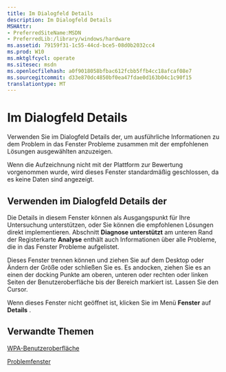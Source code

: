 ```yaml
---
title: Im Dialogfeld Details
description: Im Dialogfeld Details
MSHAttr:
- PreferredSiteName:MSDN
- PreferredLib:/library/windows/hardware
ms.assetid: 79159f31-1c55-44cd-bce5-08d0b2032cc4
ms.prod: W10
ms.mktglfcycl: operate
ms.sitesec: msdn
ms.openlocfilehash: a0f9018058bfbac612fcbb5ffb4cc18afcaf08e7
ms.sourcegitcommit: d33e870dc4850bf0ea47fdae0d163b04c1c90f15
translationtype: MT
---
```

# <a name="details-window"></a>Im Dialogfeld Details


Verwenden Sie im Dialogfeld Details der, um ausführliche Informationen zu dem Problem in das Fenster Probleme zusammen mit der empfohlenen Lösungen ausgewählten anzuzeigen.

Wenn die Aufzeichnung nicht mit der Plattform zur Bewertung vorgenommen wurde, wird dieses Fenster standardmäßig geschlossen, da es keine Daten sind angezeigt.

## <a name="using-the-details-window"></a>Verwenden im Dialogfeld Details der


Die Details in diesem Fenster können als Ausgangspunkt für Ihre Untersuchung unterstützen, oder Sie können die empfohlenen Lösungen direkt implementieren. Abschnitt **Diagnose unterstützt** am unteren Rand der Registerkarte **Analyse** enthält auch Informationen über alle Probleme, die in das Fenster Probleme aufgelistet.

Dieses Fenster trennen können und ziehen Sie auf dem Desktop oder Ändern der Größe oder schließen Sie es. Es andocken, ziehen Sie es an einen der docking Punkte am oberen, unteren oder rechten oder linken Seiten der Benutzeroberfläche bis der Bereich markiert ist. Lassen Sie den Cursor.

Wenn dieses Fenster nicht geöffnet ist, klicken Sie im Menü **Fenster** auf **Details** .

## <a name="related-topics"></a>Verwandte Themen


[WPA-Benutzeroberfläche](wpa-user-interface.md)

[Problemfenster](issues-window.md)

 

 








